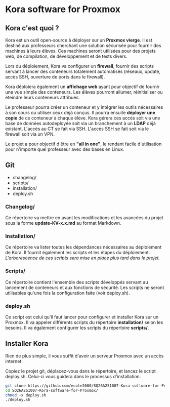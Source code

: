 # Kora software for Proxmox

## Kora c'est quoi ?
Kora est un outil open-source à déployer sur un **Proxmox vierge**. Il est destiné aux professeurs cherchant une solution sécurisée pour fournir des machines à leurs élèves. Ces machines seront utilisées pour des projets web, de compilation, de développement et de tests divers.

Lors du déploiement, Kora va configurer un **firewall**, fournir des scripts servant à lancer des conteneurs totalement automatisés (réseaux, update, accès SSH, ouverture de ports dans le firewall).

Kora déploiera également un **affichage web** ayant pour objectif de fournir une vue simple des conteneurs. Les élèves pourront allumer, réinitialiser ou éteindre leurs conteneurs attribués.

Le professeur pourra créer un conteneur et y intégrer les outils nécessaires à son cours ou utiliser ceux déjà conçus. Il pourra ensuite **déployer une copie** de ce conteneur à chaque élève. Kora gérera ces accès soit via une base de données autodeployée soit via un branchement à un **LDAP** déjà existant. L'accès au CT se fait via SSH. L'accès SSH se fait soit via le firewall soit via un VPN.

Le projet a pour objectif d'être en **"all in one"**, le rendant facile d'utilisation pour n'importe quel professeur avec des bases en Linux.


## Git

- changelog/
- scripts/
- installation/
- deploy.sh


### Changelog/

Ce répertoire va mettre en avant les modifications et les avancées du projet sous la forme **update-KV-x.x.md** au format Markdown.

### Installation/

Ce répertoire va lister toutes les dépendances nécessaires au déploiement de Kora. Il fournit également les scripts et les étapes du déploiement. *L'arborescence de ces scripts sera mise en place plus tard dans le projet.*

### Scripts/

Ce répertoire contient l'ensemble des scripts développés servant au lancement de conteneurs et aux fonctions de sécurité. Les scripts ne seront utilisables qu'une fois la configuration faite (voir deploy.sh).

### deploy.sh

Ce script est celui qu'il faut lancer pour configurer et installer Kora sur un Proxmox. Il va appeler différents scripts du répertoire **installation/** selon les besoins. Il va également configurer les scripts du répertoire **scripts/**.


## Installer Kora

Rien de plus simple, il vous suffit d'avoir un serveur Proxmox avec un accès internet.

Copiez le projet git, déplacez-vous dans le répertoire, et lancez le script deploy.sh. Celui-ci vous guidera dans le processus d'installation.

```bash
git clone https://github.com/ecole2600/SQ26A2S1007-Kora-software-for-Proxmox.git
cd SQ26A2S1007-Kora-software-for-Proxmox/
chmod +x deploy.sh
./deploy.sh
```